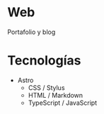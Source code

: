 # Web

Portafolio y blog

# Tecnologías

- Astro
  - CSS / Stylus
  - HTML / Markdown
  - TypeScript / JavaScript

